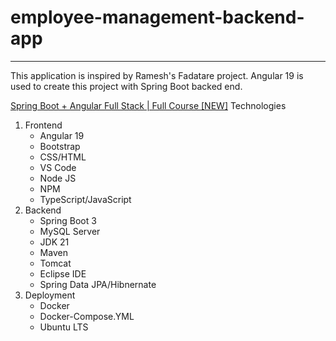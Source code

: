 # employee-management-backend-app
---
This application is inspired by Ramesh's Fadatare project. Angular 19 is used to create this project with Spring Boot backed end.

[Spring Boot + Angular Full Stack | Full Course [NEW]](https://youtu.be/G46fjVzQ7BQ?si=w-WbB8DZSQ3IXl8a)
Technologies
1. Frontend
    * Angular 19
    * Bootstrap
    * CSS/HTML
    * VS Code
    * Node JS
    * NPM
    * TypeScript/JavaScript
2. Backend
    * Spring Boot 3
    * MySQL Server
    * JDK 21
    * Maven
    * Tomcat 
    * Eclipse IDE
    * Spring Data JPA/Hibnernate
3. Deployment
    * Docker
    * Docker-Compose.YML
    * Ubuntu LTS 
